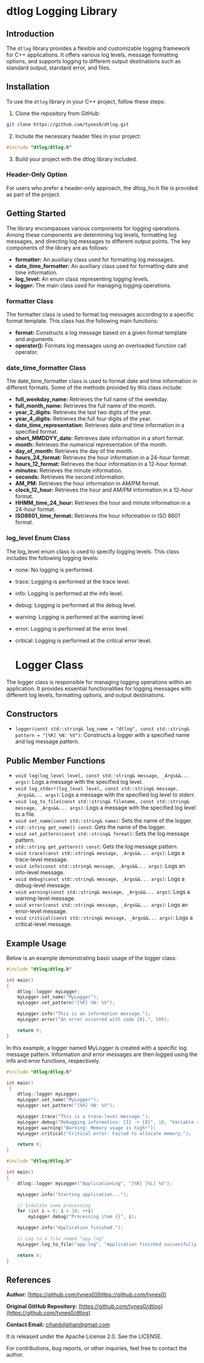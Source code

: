 # dtlog Logging Library

## Introduction

The `dtlog` library provides a flexible and customizable logging framework for C++ applications. It offers various log levels, message formatting options, and supports logging to different output destinations such as standard output, standard error, and files.

## Installation

To use the `dtlog` library in your C++ project, follow these steps:

1. Clone the repository from GitHub:
```bash
git clone https://github.com/tynes0/dtlog.git
```
2. Include the necessary header files in your project:

```cpp
#include "dtlog/dtlog.h"
```

3. Build your project with the dtlog library included.

### Header-Only Option
For users who prefer a header-only approach, the dtlog_ho.h file is provided as part of the project.

## Getting Started

The library encompasses various components for logging operations. Among these components are determining log levels, formatting log messages, and directing log messages to different output points. The key components of the library are as follows:

- **formatter:** An auxiliary class used for formatting log messages.
- **date_time_formatter:** An auxiliary class used for formatting date and time information.
- **log_level:** An enum class representing logging levels.
- **logger:** The main class used for managing logging operations.

### formatter Class

The formatter class is used to format log messages according to a specific format template. This class has the following main functions:

- **format:** Constructs a log message based on a given format template and arguments.
- **operator():** Formats log messages using an overloaded function call operator.

### date_time_formatter Class

The date_time_formatter class is used to format date and time information in different formats. Some of the methods provided by this class include:

- **full_weekday_name:** Retrieves the full name of the weekday.
- **full_month_name:** Retrieves the full name of the month.
- **year_2_digits:** Retrieves the last two digits of the year.
- **year_4_digits:** Retrieves the full four digits of the year.
- **date_time_representation:** Retrieves date and time information in a specified format.
- **short_MMDDYY_date:** Retrieves date information in a short format.
- **month:** Retrieves the numerical representation of the month.
- **day_of_month:** Retrieves the day of the month.
- **hours_24_format:** Retrieves the hour information in a 24-hour format.
- **hours_12_format:** Retrieves the hour information in a 12-hour format.
- **minutes:** Retrieves the minute information.
- **seconds:** Retrieves the second information.
- **AM_PM:** Retrieves the hour information in AM/PM format.
- **clock_12_hour:** Retrieves the hour and AM/PM information in a 12-hour format.
- **HHMM_time_24_hour:** Retrieves the hour and minute information in a 24-hour format.
- **ISO8601_time_format:** Retrieves the hour information in ISO 8601 format.

### log_level Enum Class

The log_level enum class is used to specify logging levels. This class includes the following logging levels:

- none: No logging is performed.
- trace: Logging is performed at the trace level.
- info: Logging is performed at the info level.
- debug: Logging is performed at the debug level.
- warning: Logging is performed at the warning level.
- error: Logging is performed at the error level.
- critical: Logging is performed at the critical error level.

  # Logger Class

The logger class is responsible for managing logging operations within an application. It provides essential functionalities for logging messages with different log levels, formatting options, and output destinations.

## Constructors

- `logger(const std::string& log_name = "dtlog", const std::string& pattern = "[%R] %N: %V")`: Constructs a logger with a specified name and log message pattern.

## Public Member Functions

- `void log(log_level level, const std::string& message, _Args&&... args)`: Logs a message with the specified log level.
- `void log_stderr(log_level level, const std::string& message, _Args&&... args)`: Logs a message with the specified log level to stderr.
- `void log_to_file(const std::string& filename, const std::string& message, _Args&&... args)`: Logs a message with the specified log level to a file.
- `void set_name(const std::string& name)`: Sets the name of the logger.
- `std::string get_name() const`: Gets the name of the logger.
- `void set_pattern(const std::string& format)`: Sets the log message pattern.
- `std::string get_pattern() const`: Gets the log message pattern.
- `void trace(const std::string& message, _Args&&... args)`: Logs a trace-level message.
- `void info(const std::string& message, _Args&&... args)`: Logs an info-level message.
- `void debug(const std::string& message, _Args&&... args)`: Logs a debug-level message.
- `void warning(const std::string& message, _Args&&... args)`: Logs a warning-level message.
- `void error(const std::string& message, _Args&&... args)`: Logs an error-level message.
- `void critical(const std::string& message, _Args&&... args)`: Logs a critical-level message.

## Example Usage

Below is an example demonstrating basic usage of the logger class:

```cpp
#include "dtlog/dtlog.h"

int main()
{
    dtlog::logger myLogger;
    myLogger.set_name("MyLogger");
    myLogger.set_pattern("[%R] %N: %V");

    myLogger.info("This is an information message.");
    myLogger.error("An error occurred with code {0}.", 500);

    return 0;
}
```

In this example, a logger named MyLogger is created with a specific log message pattern. Information and error messages are then logged using the info and error functions, respectively.

```cpp
#include "dtlog/dtlog.h"

int main()
 {
    dtlog::logger myLogger;
    myLogger.set_name("MyLogger");
    myLogger.set_pattern("[%R] %N: %V");

    myLogger.trace("This is a trace-level message.");
    myLogger.debug("Debugging information: {1} -> {0}", 10, "Variable x");
    myLogger.warning("Warning: Memory usage is high!");
    myLogger.critical("Critical error: Failed to allocate memory.");

    return 0;
}
```

```cpp
#include "dtlog/dtlog.h"

int main()
{
    dtlog::logger myLogger("ApplicationLog", "[%R] [%L] %V");

    myLogger.info("Starting application...");

    // Simulate some processing
    for (int i = 0; i < 10; ++i)
        myLogger.debug("Processing item {}", i);

    myLogger.info("Application finished.");

    // Log to a file named "app.log"
    myLogger.log_to_file("app.log", "Application finished successfully.");

    return 0;
}
```

## References
**Author:** [https://github.com/tynes0](https://github.com/tynes0)

**Original GitHub Repository:** [https://github.com/tynes0/dtlog](https://github.com/tynes0/dtlog)

**Contact Email:** cihanbilgihan@gmail.com

It is released under the Apache License 2.0. See the LICENSE.

For contributions, bug reports, or other inquiries, feel free to contact the author.
